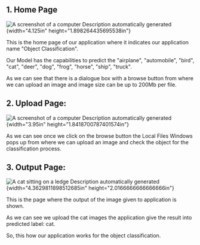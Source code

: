 ## 1.  Home Page ##

![A screenshot of a computer Description automatically
generated](vertopal_3b66d7f380694ee7a9136902be9b554a/media/image1.png){width="4.125in"
height="1.898264435695538in"}

This is the home page of our application where it indicates our
application name "Object Classification".

Our Model has the capabilities to predict the \"airplane\",
\"automobile\", \"bird\", \"cat\", \"deer\", \"dog\", \"frog\",
\"horse\", \"ship\", \"truck\".

As we can see that there is a dialogue box with a browse button from
where we can upload an image and image size can be up to 200Mb per file.

## 2.  Upload Page: ##

![A screenshot of a computer Description automatically
generated](vertopal_3b66d7f380694ee7a9136902be9b554a/media/image2.png){width="3.95in"
height="1.8418700787401574in"}

As we can see once we click on the browse button the Local Files Windows
pops up from where we can upload an image and check the object for the
classification process.

## 3.  Output Page: ##

![A cat sitting on a ledge Description automatically
generated](vertopal_3b66d7f380694ee7a9136902be9b554a/media/image3.png){width="4.3629811898512685in"
height="2.0166666666666666in"}

This is the page where the output of the image given to application is
shown.

As we can see we upload the cat images the application give the result
into predicted label: cat.

So, this how our application works for the object classification.
